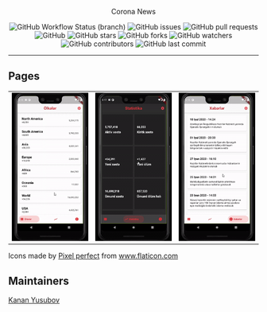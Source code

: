 <p align="center">
Corona News
</p>

<p align="center">
<img alt="GitHub Workflow Status (branch)" src="https://img.shields.io/github/workflow/status/yusubx/Corona-news/Flutter%20CI/master">
<img alt="GitHub issues" src="https://img.shields.io/github/issues/yusubx/Corona-news">
<img alt="GitHub pull requests" src="https://img.shields.io/github/issues-pr/yusubx/Corona-news">
<img alt="GitHub" src="https://img.shields.io/github/license/yusubx/Corona-news"> 
<img alt="GitHub stars" src="https://img.shields.io/github/stars/yusubx/Corona-news">
<img alt="GitHub forks" src="https://img.shields.io/github/forks/yusubx/Corona-news">
<img alt="GitHub watchers" src="https://img.shields.io/github/watchers/yusubx/Corona-news">
<img alt="GitHub contributors" src="https://img.shields.io/github/contributors/yusubx/Corona-news">
<img alt="GitHub last commit" src="https://img.shields.io/github/last-commit/yusubx/Corona-news">
</p>

---

## Pages

<div style="text-align: center">
    <table>
        <tr>
            <td style="text-align: center">
                    <img src="showcase/countries.gif" width="200"/>
            </td>            
            <td style="text-align: center">
                    <img src="showcase/global.gif" width="200"/>
            </td>     
            <td style="text-align: center">
                    <img src="showcase/news.gif" width="200"/>
            </td>     
        </tr>
    </table>
</div>


Icons made by <a href="https://www.flaticon.com/authors/pixel-perfect" title="Pixel perfect">Pixel perfect</a> from <a href="https://www.flaticon.com/" title="Flaticon"> www.flaticon.com</a>

## Maintainers
[Kanan Yusubov](https://github.com/yusubx)



